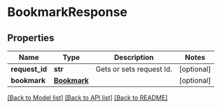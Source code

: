 # BookmarkResponse

## Properties
Name | Type | Description | Notes
------------ | ------------- | ------------- | -------------
**request_id** | **str** | Gets or sets request Id. | [optional] 
**bookmark** | [**Bookmark**](Bookmark.md) |  | [optional] 

[[Back to Model list]](../README.md#documentation-for-models) [[Back to API list]](../README.md#documentation-for-api-endpoints) [[Back to README]](../README.md)

